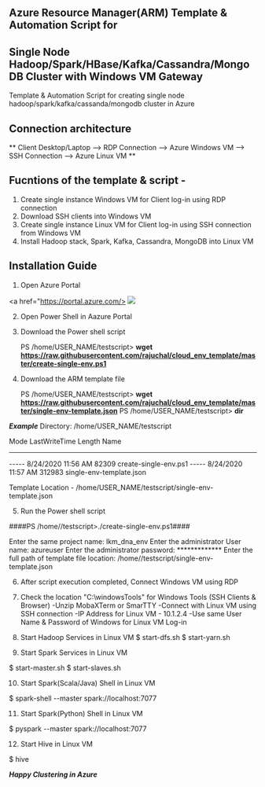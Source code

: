 ##  Azure Resource Manager(ARM) Template & Automation Script for 
##  Single Node Hadoop/Spark/HBase/Kafka/Cassandra/MongoDB Cluster with Windows VM Gateway

Template & Automation Script for creating single node hadoop/spark/kafka/cassanda/mongodb cluster in Azure

## Connection architecture

** Client Desktop/Laptop --> RDP Connection --> Azure Windows VM --> SSH Connection --> Azure Linux VM **

## Fucntions of the template & script -
1. Create single instance Windows VM for Client log-in using RDP connection
2. Download SSH clients into Windows VM
3. Create single instance Linux VM for Client log-in using SSH connection from Windows VM
4. Install Hadoop stack, Spark, Kafka, Cassandra, MongoDB into Linux VM

## Installation Guide

1. Open Azure Portal  

<a href="https://portal.azure.com/>
  <img src="https://aka.ms/deploytoazurebutton"/>
</a>

2. Open Power Shell in Aazure Portal
3. Download the Power shell script 

    PS /home/USER_NAME/testscript> **wget https://raw.githubusercontent.com/rajuchal/cloud_env_template/master/create-single-env.ps1**

4. Download the ARM template file

    PS /home/USER_NAME/testscript> **wget  https://raw.githubusercontent.com/rajuchal/cloud_env_template/master/single-env-template.json**
    PS /home/USER_NAME/testscript> **dir**

**_Example_**
Directory: /home/USER_NAME/testscript

Mode                 LastWriteTime         Length Name
----                 -------------         ------ ----
-----           8/24/2020 11:56 AM          82309 create-single-env.ps1
-----           8/24/2020 11:57 AM         312983 single-env-template.json


Template Location - /home/USER_NAME/testscript/single-env-template.json

5. Run the Power shell script

####PS /home/<USER NAME>/testscript>./create-single-env.ps1####

Enter the same project name: lkm_dna_env
Enter the administrator User name: azureuser
Enter the administrator password: *************
Enter the full path of template file location: /home/<USER NAME>/testscript/single-env-template.json

6. After script execution completed, Connect Windows VM using RDP
7. Check the location "C:\windowsTools" for Windows Tools (SSH Clients & Browser)
   -Unzip MobaXTerm or SmarTTY
   -Connect with Linux VM using SSH connection
   -IP Address for Linux VM - 10.1.2.4
   -Use same User Name & Password of Windows for Linux VM Log-in 

8. Start Hadoop Services in Linux VM
$ start-dfs.sh
$ start-yarn.sh

9. Start Spark Services in Linux VM

$ start-master.sh
$ start-slaves.sh

10. Start Spark(Scala/Java) Shell  in Linux VM

$ spark-shell --master spark://localhost:7077

11. Start Spark(Python) Shell  in Linux VM

$ pyspark --master spark://localhost:7077

12. Start Hive  in Linux VM

$ hive


**_Happy Clustering in Azure_**


